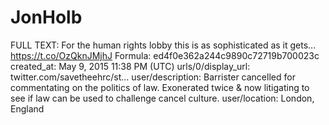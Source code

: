 # JonHolb

FULL TEXT: For the human rights lobby this is as sophisticated as it gets... https://t.co/OzQknJMjhJ
Formula: ed4f0e362a244c9890c72719b700023c
created_at: May 9, 2015 11:38 PM (UTC)
urls/0/display_url: twitter.com/savetheehrc/st…
user/description: Barrister cancelled for commentating on the politics of law. Exonerated twice & now litigating to see if law can be used to challenge cancel culture.
user/location: London, England
